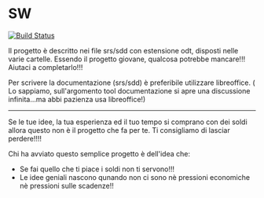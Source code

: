 # SW
[![Build Status](https://travis-ci.org/gitlunard/SW.svg?branch=master)](https://travis-ci.org/gitlunard/SW)

Il progetto è descritto nei file srs/sdd con estensione odt, disposti nelle varie cartelle.
Essendo il progetto giovane, qualcosa potrebbe mancare!!! Aiutaci a completarlo!!!

Per scrivere la documentazione (srs/sdd) è preferibile utilizzare libreoffice. 
( Lo sappiamo, sull'argomento tool documentazione si apre una discussione infinita...ma abbi pazienza usa libreoffice!)

*********************************************************************************************************************
Se le tue idee, la tua esperienza ed il tuo tempo si comprano con dei soldi allora questo non è il progetto 
che fa per te. Ti consigliamo di lasciar perdere!!!!

Chi ha avviato questo semplice progetto è dell'idea che: 

- Se fai quello che ti piace i soldi non ti servono!!!
- Le idee geniali nascono qunando non ci sono nè pressioni economiche nè pressioni sulle scadenze!!



